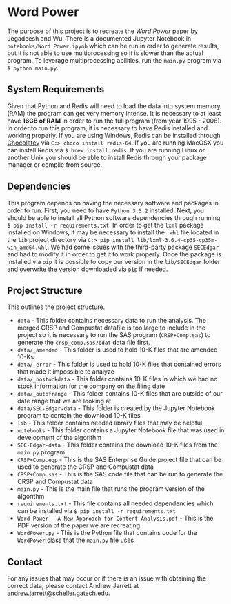 # Word Power
The purpose of this project is to recreate the *Word Power* paper by Jegadeesh and Wu. There is a documented Jupyter Notebook in `notebooks/Word Power.ipynb` which can be run in order to generate results, but it is not able to use multiprocessing so it is slower than the actual program. To leverage multiprocessing abilities, run the `main.py` program via `$ python main.py`.

## System Requirements
Given that Python and Redis will need to load the data into system memory (RAM) the program can get very memory intense. It is necessary to at least have **16GB of RAM** in order to run the full program (from year 1995 - 2008). In order to run this program, it is necessary to have Redis installed and working properly. If you are using Windows, Redis can be installed through [Chocolatey](https://chocolatey.org/) via `C:> choco install redis-64`. If you are running MacOSX you can install Redis via `$ brew install redis`. If you are running Linux or another Unix you should be able to install Redis through your package manager or compile from source.

## Dependencies
This program depends on having the necessary software and packages in order to run. First, you need to have `Python 3.5.2` installed. Next, you should be able to install all Python software dependencies through running `$ pip install -r requirements.txt`. In order to get the `lxml` package installed on Windows, it may be necessary to install the `.whl` file located in the `lib` project directory via `C:> pip install lib/lxml-3.6.4-cp35-cp35m-win_amd64.whl`. We had some issues with the third-party package `SECEdgar` and had to modify it in order to get it to work properly. Once the package is installed via `pip` it is possible to copy our version in the `lib/SECEdgar` folder and overwrite the version downloaded via `pip` if needed. 

## Project Structure
This outlines the project structure.
* `data` - This folder contains necessary data to run the analysis. The merged CRSP and Compustat datafile is too large to include in the project so it is necessary to run the SAS program (`CRSP+Comp.sas`) to generate the `crsp_comp.sas7bdat` data file first.
* `data/_amended` - This folder is used to hold 10-K files that are amended 10-Ks
* `data/_error` - This folder is used to hold 10-K files that contained errors that made it impossible to analyze
* `data/_nostockdata` - This folder contains 10-K files in which we had no stock information for the company on the filing date
* `data/_outofrange` - This folder contains 10-K files that are outside of our date range that we are looking at
* `data/SEC-Edgar-data` - This folder is created by the Jupyter Notebook program to contain the download 10-K files
* `lib` - This folder contains needed library files that may be helpful
* `notebooks` - This folder contains a Jupyter Notebook file that was used in development of the algorithm
* `SEC-Edgar-data` - This folder contains the download 10-K files from the `main.py` program
* `CRSP+Comp.egp` - This is the SAS Enterprise Guide project file that can be used to generate the CRSP and Compustat data
* `CRSP+Comp.sas` - This is the SAS code file that can be run to generate the CRSP and Compustat data
* `main.py` - This is the main file that runs the program version of the algorithm
* `requirements.txt` - This file contains all needed dependencies which can be installed via `$ pip install -r requirements.txt`
* `Word Power - A New Approach for Content Analysis.pdf` - This is the PDF version of the paper we are recreating
* `WordPower.py` - This is the Python file that contains code for the `WordPower` class that the `main.py` file uses

## Contact
For any issues that may occur or if there is an issue with obtaining the correct data, please contact Andrew Jarrett at andrew.jarrett@scheller.gatech.edu.
